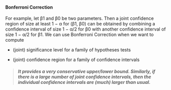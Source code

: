 #### Bonferroni Correction

For example, let β1 and β0 be two parameters. Then a joint confidence region of size at least 1 − α for (β1, β0) can be obtained by combining a confidence interval of size 1 − α/2 for β0 with another confidence interval of size 1 − α/2 for β1. We can use Bonferroni Correction when we want to compute

- (joint) significance level for a family of hypotheses tests

- (joint) confidence region for a family of confidence intervals

> ##### It provides a very conservative upper/lower bound. Similarly, if there is a large number of joint confidence intervals, then the individual confidence intervals are (much) larger than usual.


